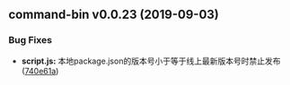 ## command-bin v0.0.23 (2019-09-03)

### Bug Fixes
* **script.js:**  本地package.json的版本号小于等于线上最新版本号时禁止发布 ([740e61a](http://git.timevale.cn:8081/front-common/esign-ui/commit/740e61a))



